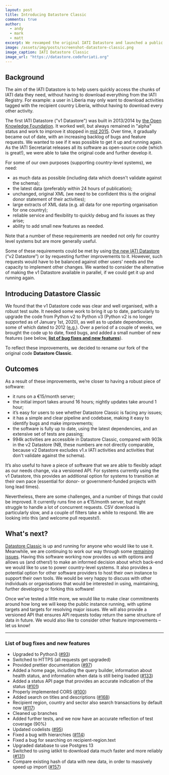```yaml
---
layout: post
title: Introducing Datastore Classic
comments: true
author:
  - andy
  - mark
  - matt
excerpt: We revamped the original IATI Datastore and launched a public instance.
image: /assets/img/posts/screenshot-datastore-classic.png
image_caption: IATI Datastore Classic
image_url: "https://datastore.codeforiati.org"
---
```



## Background

The aim of the IATI Datastore is to help users quickly access the chunks of IATI data they need, without having to download everything from the IATI Registry. For example: a user in Liberia may only want to download activities tagged with the recipient country Liberia, without having to download every other activity.

The first IATI Datastore ("v1 Datastore") was built in 2013/2014 by [the Open Knowledge Foundation](https://okfn.org). It worked well, but always remained in "alpha" status and work to improve it stopped in [mid 2015](https://github.com/IATI/IATI-Datastore/graphs/contributors). Over time, it gradually became out of date, with an increasing backlog of bugs and feature requests. We wanted to see if it was possible to get it up and running again. As the IATI Secretariat releases all its software as open-source code (which is great!), we were able to take the original code and further develop it.

For some of our own purposes (supporting country-level systems), we need:

* as much data as possible (including data which doesn't validate against the schema);
* the latest data (preferably within 24 hours of publication);
* unchanged, original XML (we need to be confident this is the original donor statement of their activities);
* large extracts of XML data (e.g. all data for one reporting organisation for one country);
* reliable service and flexibility to quickly debug and fix issues as they arise;
* ability to add small new features as needed.

Note that a number of these requirements are needed not only for country level systems but are more generally useful.

Some of these requirements could be met by using [the new IATI Datastore](https://iatidatastore.iatistandard.org) (“v2 Datastore”) or by requesting further improvements to it. However, such requests would have to be balanced against other users’ needs and the capacity to implement other changes. We wanted to consider the alternative of making the v1 Datastore available in parallel, if we could get it up and running again.

## Introducing Datastore Classic

We found that the v1 Datastore code was clear and well organised, with a robust test suite. It needed some work to bring it up to date, particularly to upgrade the code from Python v2 to Python v3 (Python v2 is no longer supported as of January 1st, 2020), as well as to update dependencies, some of which dated to 2012 ([e.g.](https://pypi.org/project/Flask-RQ/)). Over a period of a couple of weeks, we brought the code up to date, fixed bugs, and added a small number of new features (see below, **[list of bug fixes and new features](#list-of-bug-fixes-and-new-features)**).

To reflect these improvements, we decided to rename our fork of the original code **Datastore Classic**.

## Outcomes

As a result of these improvements, we’re closer to having a robust piece of software:

* it runs on a €15/month server;
* the initial import takes around 16 hours; nightly updates take around 1 hour;
* it’s easy for users to see whether Datastore Classic is facing any issues;
* it has a simple and clear pipeline and codebase, making it easy to identify bugs and make improvements;
* the software is fully up to date, using the latest dependencies, and an extensive set of tests are passing;
* 994k activities are accessible in Datastore Classic, compared with 903k in the v2 Datastore (NB, these numbers are not directly comparable, because v2 Datastore excludes v1.x IATI activities and activities that don't validate against the schema).

It’s also useful to have a piece of software that we are able to flexibly adapt as our needs change, via a versioned API. For systems currently using the v1 Datastore, this provides an additional option for systems to transition at their own pace (essential for donor- or government-funded projects with long lead times).

Nevertheless, there are some challenges, and a number of things that could be improved. It currently runs fine on a €15/month server, but might struggle to handle a lot of concurrent requests. CSV download is particularly slow, and a couple of filters take a while to respond. We are looking into this (and welcome pull requests!).

## What's next?

[Datastore Classic](https://datastore.codeforiati.org) is up and running for anyone who would like to use it. Meanwhile, we are continuing to work our way through some [remaining issues](https://github.com/codeforIATI/iati-datastore/issues). Having this software working now provides us with options and allows us (and others!) to make an informed decision about which back-end we would like to use to power country-level systems. It also provides a potential option for other software providers to host their own instance to support their own tools. We would be very happy to discuss with other individuals or organisations that would be interested in using, maintaining, further developing or forking this software!

Once we’ve tested a little more, we would like to make clear commitments around how long we will keep the public instance running, with uptime targets and targets for resolving major issues. We will also provide a versioned API that ensures API requests today return the same structure of data in future. We would also like to consider other feature improvements &ndash; let us know!

---

### List of bug fixes and new features

* Upgraded to Python3 ([#93](https://github.com/codeforIATI/iati-datastore/pull/93))
* Switched to HTTPS (all requests get upgraded)
* Provided prettier documentation ([#97](https://github.com/codeforIATI/iati-datastore/pull/97))
* Added a home page, including the query builder, information about health status, and information when data is still being loaded ([#133](https://github.com/codeforIATI/iati-datastore/pull/133))
* Added a status API page that provides an accurate indication of the status ([#101](https://github.com/codeforIATI/iati-datastore/pull/101))
* Properly implemented CORS ([#100](https://github.com/codeforIATI/iati-datastore/pull/100))
* Added search on titles and descriptions ([#168](https://github.com/codeforIATI/iati-datastore/pull/168))
* Recipient region, country and sector also search transactions by default now ([#117](https://github.com/codeforIATI/iati-datastore/pull/117))
* Cleaned up branches
* Added further tests, and we now have an accurate reflection of test coverage (90%)
* Updated codelists ([#95](https://github.com/codeforIATI/iati-datastore/pull/95))
* Fixed a bug with hierarchies ([#114](https://github.com/codeforIATI/iati-datastore/pull/114))
* Fixed a bug for searching on recipient-region.text
* Upgraded database to use Postgres 13
* Switched to using iatikit to download data much faster and more reliably ([#131](https://github.com/codeforIATI/iati-datastore/pull/131))
* Compare existing hash of data with new data, in order to massively speed up import ([#157](https://github.com/codeforIATI/iati-datastore/pull/157))
